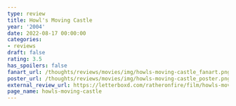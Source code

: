 ```yaml
---
type: review
title: Howl's Moving Castle
year: '2004'
date: 2022-08-17 00:00:00
categories:
- reviews
draft: false
rating: 3.5
has_spoilers: false
fanart_url: /thoughts/reviews/movies/img/howls-moving-castle_fanart.png
poster_url: /thoughts/reviews/movies/img/howls-moving-castle_poster.png
external_review_url: https://letterboxd.com/ratheronfire/film/howls-moving-castle/
page_name: howls-moving-castle
---
```


